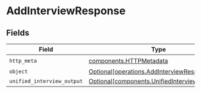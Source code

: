 # AddInterviewResponse


## Fields

| Field                                                                                                | Type                                                                                                 | Required                                                                                             | Description                                                                                          |
| ---------------------------------------------------------------------------------------------------- | ---------------------------------------------------------------------------------------------------- | ---------------------------------------------------------------------------------------------------- | ---------------------------------------------------------------------------------------------------- |
| `http_meta`                                                                                          | [components.HTTPMetadata](../../models/components/httpmetadata.md)                                   | :heavy_check_mark:                                                                                   | N/A                                                                                                  |
| `object`                                                                                             | [Optional[operations.AddInterviewResponseBody]](../../models/operations/addinterviewresponsebody.md) | :heavy_minus_sign:                                                                                   | N/A                                                                                                  |
| `unified_interview_output`                                                                           | [Optional[components.UnifiedInterviewOutput]](../../models/components/unifiedinterviewoutput.md)     | :heavy_minus_sign:                                                                                   | N/A                                                                                                  |